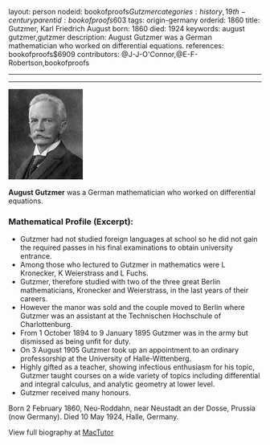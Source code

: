 layout: person
nodeid: bookofproofs$Gutzmer
categories: history,19th-century
parentid: bookofproofs$603
tags: origin-germany
orderid: 1860
title: Gutzmer, Karl Friedrich August
born: 1860
died: 1924
keywords: august gutzmer,gutzmer
description: August Gutzmer was a German mathematician who worked on differential equations.
references: bookofproofs$6909
contributors: @J-J-O'Connor,@E-F-Robertson,bookofproofs

---



---

![Gutzmer.jpg](https://github.com/bookofproofs/bookofproofs.github.io/blob/main/_sources/_assets/images/portraits/Gutzmer.jpg?raw=true)

**August Gutzmer** was a German mathematician who worked on differential equations.

### Mathematical Profile (Excerpt):
* Gutzmer had not studied foreign languages at school so he did not gain the required passes in his final examinations to obtain university entrance.
* Among those who lectured to Gutzmer in mathematics were L Kronecker, K Weierstrass and L Fuchs.
* Gutzmer, therefore studied with two of the three great Berlin mathematicians, Kronecker and Weierstrass, in the last years of their careers.
* However the manor was sold and the couple moved to Berlin where Gutzmer was an assistant at the Technischen Hochschule of Charlottenburg.
* From 1 October 1894 to 9 January 1895 Gutzmer was in the army but dismissed as being unfit for duty.
* On 3 August 1905 Gutzmer took up an appointment to an ordinary professorship at the University of Halle-Wittenberg.
* Highly gifted as a teacher, showing infectious enthusiasm for his topic, Gutzmer taught courses on a wide variety of topics including differential and integral calculus, and analytic geometry at lower level.
* Gutzmer received many honours.

Born 2 February 1860, Neu-Roddahn, near Neustadt an der Dosse, Prussia (now Germany). Died 10 May 1924, Halle, Germany.

View full biography at [MacTutor](https://mathshistory.st-andrews.ac.uk/Biographies/Gutzmer/)
